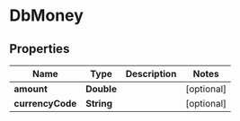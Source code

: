 
# DbMoney

## Properties
Name | Type | Description | Notes
------------ | ------------- | ------------- | -------------
**amount** | **Double** |  |  [optional]
**currencyCode** | **String** |  |  [optional]



